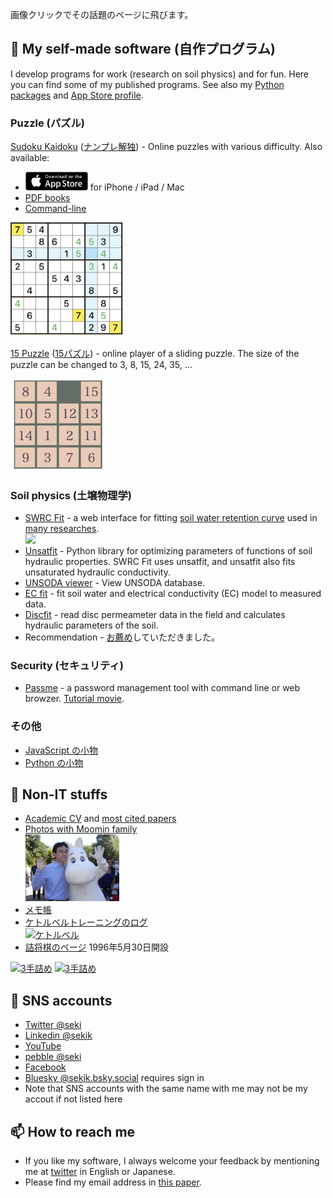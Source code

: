 画像クリックでその話題のページに飛びます。

## 🔭 My self-made software (自作プログラム)
I develop programs for work (research on soil physics) and for fun. Here you can find some of my published programs. See also my [Python packages](https://pypi.org/user/seki/) and [App Store profile](https://apps.apple.com/developer/katsutoshi-seki/id1692159497).

### Puzzle (パズル)
[Sudoku Kaidoku](https://sekika.github.io/kaidoku/sudoku) ([ナンプレ解独](https://sekika.github.io/kaidoku/ja/sudoku)) - Online puzzles with various difficulty. Also available:

* <a href="https://apps.apple.com/app/sudoku-kaidoku/id6450177207?platform=iphone"><img src="appstore.png" width="100" alt="Download app store"></a> for iPhone / iPad / Mac
* [PDF books](https://sekika.github.io/kaidoku/book)
* [Command-line](https://sekika.github.io/kaidoku/)

<a href="https://sekika.github.io/kaidoku/sudoku"><img src="sudoku.jpg" width="180"></a>

[15 Puzzle](https://sekika.github.io/2020/01/14/15Puzzle/) ([15パズル](https://sekika.github.io/2020/01/17/15Puzzle/)) - online player of a sliding puzzle. The size of the puzzle can be changed to 3, 8, 15, 24, 35, ...

<a href="https://sekika.github.io/2020/01/14/15Puzzle/"><img src="15.png" width="150"></a>

### Soil physics (土壌物理学)
- [SWRC Fit](https://seki.webmasters.gr.jp/swrc/) - a web interface for fitting [soil water retention curve](https://en.wikipedia.org/wiki/Water_retention_curve) used in [many researches](https://scholar.google.com/citations?view_op=view_citation&hl=en&user=Gs_ABawAAAAJ&citation_for_view=Gs_ABawAAAAJ:9yKSN-GCB0IC).<br>[<img src="https://seki.webmasters.gr.jp/swrc/img/1015.png" width="180">](https://seki.webmasters.gr.jp/swrc/)
- [Unsatfit](https://sekika.github.io/unsatfit/) - Python library for optimizing parameters of functions of soil hydraulic properties. SWRC Fit uses unsatfit, and unsatfit also fits unsaturated hydraulic conductivity.
- [UNSODA viewer](https://sekika.github.io/unsoda/) - View UNSODA database.
- [EC fit](https://seki.webmasters.gr.jp/ecfit/) - fit soil water and electrical conductivity (EC) model to measured data.
- [Discfit](https://github.com/sekika/discfit) - read disc permeameter data in the field and calculates hydraulic parameters of the soil.
- Recommendation - [お薦め](https://www.jstage.jst.go.jp/article/jssoilphysics/148/0/148_45/_article/-char/ja/)していただきました。

### Security (セキュリティ)
- [Passme](https://github.com/sekika/passme/blob/master/doc/README.rst) - a password management tool with command line or web browzer. [Tutorial movie](https://youtu.be/6DXPhyYhYsE).

### その他
- [JavaScript の小物](https://sekika.github.io/tags/javascript/index.html)
- [Python の小物](https://sekika.github.io/tags/python/index.html)

## 🌱 Non-IT stuffs
- [Academic CV](https://researchmap.jp/sekik/) and [most cited papers](https://scholar.google.com/citations?user=Gs_ABawAAAAJ)
- [Photos with Moomin family<br><img src="moomin.jpg" width="150">](https://seki.webmasters.gr.jp/photo/moomin2011/)
- [メモ帳](https://sekika.github.io)
- [ケトルベルトレーニングのログ<br>![ケトルベル](https://pbs.twimg.com/profile_banners/3842711/1643460988/300x100)](kettlebell/Readme.md)
- [詰将棋のページ](https://seki.webmasters.gr.jp/shogi/tume/index.html) 1996年5月30日開設

[![3手詰め](https://shogipic.jp/v/11b3.png)](https://seki.webmasters.gr.jp/shogi/tume/tume-a3.htm)
[![3手詰め](https://shogipic.jp/v/FfT.png)](https://seki.webmasters.gr.jp/shogi/tume/tume-a4.htm)

## 👯 SNS accounts
- [Twitter @seki](https://twitter.com/seki)
- [Linkedin @sekik](https://www.linkedin.com/in/sekik/)
- [YouTube](https://www.youtube.com/channel/UCcrzhK0Uy9b4tWf1uhbWN-Q)
- [pebble @seki](https://pebble.is/seki)
- [Facebook](https://www.facebook.com/katsutoshi.seki)
- [Bluesky @sekik.bsky.social](https://bsky.app/profile/sekik.bsky.social) requires sign in
- Note that SNS accounts with the same name with me may not be my accout if not listed here

## 📫 How to reach me
- If you like my software, I always welcome your feedback by mentioning me at [twitter](https://twitter.com/seki) in English or Japanese.
- Please find my email address in [this paper](https://acsess.onlinelibrary.wiley.com/doi/10.1002/vzj2.20168).

<!--
**sekika/sekika** is a ✨ _special_ ✨ repository because its `README.md` (this file) appears on your GitHub profile written in Python.

Here are some ideas to get you started:

- 🔭 I’m currently working on ...
- 🌱 I’m currently learning ...
- 👯 I’m looking to collaborate on ...
- 🤔 I’m looking for help with ...
- 💬 Ask me about ...
- 📫 How to reach me: ...
- 😄 Pronouns: ...
- ⚡ Fun fact: ...
-->
